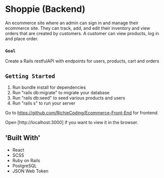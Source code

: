 # Shoppie (Backend)

An ecommerce site where an admin can sign in and manage their ecommerce site. They can track, add, and edit their inventory and view orders that are created by customers. A customer can view products, log in and place order.

### `Goal`

Create a Rails restfulAPI with endpoints for users, products, cart and orders

## `Getting Started`

1. Run bundle install for dependencies
2. Run "rails db:migrate" to migrate your database
3. Run "rails db:seed" to seed various products and users
4. Run "rails s" to run your server

Go to https://github.com/RichieCoding/Ecommerce-Front-End for frontend.

Open [http://localhost:3000] if you want to view it in the browser.

## 'Built With'

* React
* SCSS
* Ruby on Rails 
* PostgreSQL
* JSON Web Token
